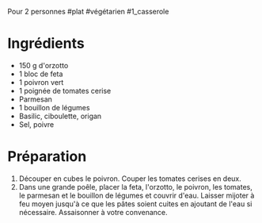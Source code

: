 Pour 2 personnes 
#plat #végétarien #1_casserole

# Ingrédients

- 150 g d'orzotto
- 1 bloc de feta 
- 1 poivron vert
- 1 poignée de tomates cerise 
- Parmesan
- 1 bouillon de légumes
- Basilic, ciboulette, origan
- Sel, poivre

# Préparation

1. Découper en cubes le poivron. Couper les tomates cerises en deux. 
2. Dans une grande poêle, placer la feta, l'orzotto, le poivron, les tomates, le parmesan et le bouillon de légumes et couvrir d'eau. Laisser mijoter à feu moyen jusqu'à ce que les pâtes soient cuites en ajoutant de l'eau si nécessaire. Assaisonner à votre convenance. 